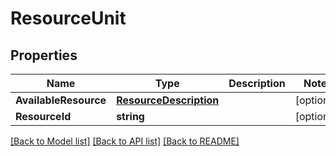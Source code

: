# ResourceUnit

## Properties

Name | Type | Description | Notes
------------ | ------------- | ------------- | -------------
**AvailableResource** | [**ResourceDescription**](ResourceDescription.md) |  | [optional] 
**ResourceId** | **string** |  | [optional] 

[[Back to Model list]](../README.md#documentation-for-models) [[Back to API list]](../README.md#documentation-for-api-endpoints) [[Back to README]](../README.md)


